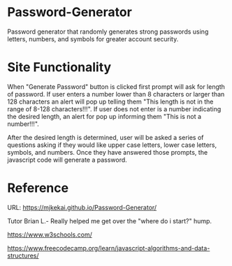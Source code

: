 # Password-Generator

Password generator that randomly generates strong passwords using letters, numbers, and symbols for greater account security.

# Site Functionality

When "Generate Password" button is clicked first prompt will ask for length of password. If user enters a number lower than 8 characters or larger than 128 characters an alert will pop up telling them "This length is not in the range of 8-128 characters!!!". If user does not enter is a number indicating the desired length, an alert for pop up informing them "This is not a number!!!".

After the desired length is determined, user will be asked a series of questions asking if they would like upper case letters, lower case letters, symbols, and numbers. Once they have answered those prompts, the javascript code will generate a password.

# Reference

URL: https://mjkekai.github.io/Password-Generator/

Tutor Brian L.- Really helped me get over the "where do i start?" hump.

https://www.w3schools.com/

https://www.freecodecamp.org/learn/javascript-algorithms-and-data-structures/
